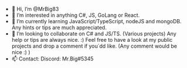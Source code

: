 - 👋 Hi, I’m @MrBig83
- 👀 I’m interested in anything C#, JS, GoLang or React.
- 🌱 I’m currently learning JavaScript/TypeScript, nodeJS and mongoDB. Any hints or tips are much appreciated. 
- 💞️ I’m looking to collaborate on C# and JS/TS. (Various projects) Any help or tips are always nice. :) Feel free to have a look at my public projects and drop a comment if you´dd like. (Any comment would be nice :) ) 
- 📫 Contact: Discord: Mr.Big#5345

<!---
MrBig83/MrBig83 is a ✨ special ✨ repository because its `README.md` (this file) appears on your GitHub profile.
You can click the Preview link to take a look at your changes.
--->
